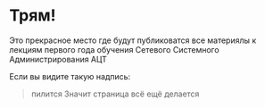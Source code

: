 # Трям!

Это прекрасное место где будут публиковатся все материялы к лекциям первого года обучения Сетевого Системного Администрирования АЦТ&#x20;

Если вы видите такую надпись:
> пилится
Значит страница всё ещё делается
